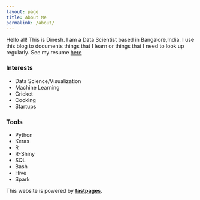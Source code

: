 ```yaml
---
layout: page
title: About Me
permalink: /about/
---
```


Hello all!
This is Dinesh. I am a Data Scientist based in Bangalore,India. I use this blog to documents things that I learn or things that I need to look up regularly. See my resume [here](https://github.com/dineshladi/cv-master/blob/master/DineshLadi_Resume.pdf)

### Interests
* Data Science/Visualization
* Machine Learning
* Cricket 
* Cooking
* Startups

### Tools
* Python
* Keras
* R
* R-Shiny
* SQL
* Bash
* Hive
* Spark



This website is powered by **[fastpages](https://github.com/fastai/fastpages)**.
